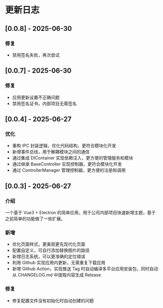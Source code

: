 # 更新日志

## [0.0.8] - 2025-06-30

### 修复

- 禁用签名失败，再次尝试

## [0.0.7] - 2025-06-30

### 修复

- 应用更新设置不正确问题
- 禁用签名证书，内部项目无需签名

## [0.0.4] - 2025-06-27

### 优化

- 重构 IPC 封装逻辑，优化代码结构，更符合模块化开发
- 新增事件总线，用于解耦模块之间的通信
- 通过集成 DIContainer 实现依赖注入，更方便的管理服务和模块
- 通过继承 BaseController 实现控制器，更符合模块化开发
- 通过 ControllerManager 管理控制器，更方便的注册和调用

## [0.0.3] - 2025-06-27

### 介绍

一个基于 Vue3 + Electron 的简单应用，用于公司内部项目快速新增主题，基于之前简单的功能做了一些扩展。

### 新增

- 优化页面样式，更美观更先现代化页面
- 配置自定义，可自行添加替换图片的路径
- 新增日志系统，可以更准确的定位错误
- 利用 Github 实现应用内更新，无需重复下载应用
- 新增 Github Action，实现推送 Tag 时自动编译多平台应用安装包，同时自动从 CHANGELOG.md 中提取内容生成 Release

### 修复

- 修复配置文件没有初始化时自动创建的问题
